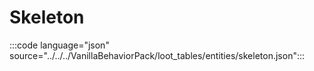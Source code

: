# Skeleton 

:::code language="json" source="../../../VanillaBehaviorPack/loot_tables/entities/skeleton.json":::